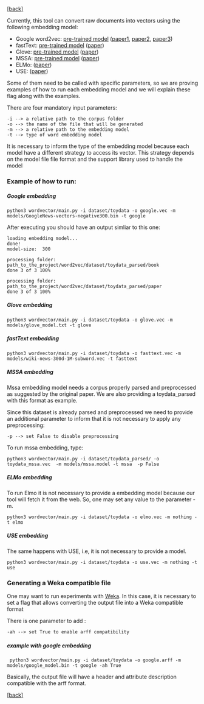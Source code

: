 [\[back\]](../Readme.md)

Currently, this tool can convert raw documents into vectors
using the following embedding model:

* Google word2vec: 
[pre-trained model](https://drive.google.com/file/d/0B7XkCwpI5KDYNlNUTTlSS21pQmM/edit)
([paper1](http://arxiv.org/pdf/1301.3781.pdf), [paper2](http://arxiv.org/pdf/1301.3781.pdf), [paper3](http://arxiv.org/pdf/1301.3781.pdf))
* fastText: [pre-trained model](https://dl.fbaipublicfiles.com/fasttext/vectors-english/wiki-news-300d-1M-subword.vec.zip)
([paper](https://arxiv.org/abs/1712.09405))
* Glove: [pre-trained model](http://nlp.stanford.edu/data/glove.6B.zip)
([paper](https://nlp.stanford.edu/pubs/glove.pdf))
* MSSA: [pre-trained model](https://deepblue.lib.umich.edu/data/downloads/1r66j1149?locale=en) 
([paper](https://www.sciencedirect.com/science/article/pii/S0957417419304269))
* ELMo: ([paper](https://arxiv.org/pdf/1802.05365))
* USE: ([paper](https://arxiv.org/pdf/1803.11175))


Some of them need to be called with specific parameters, so we are proving
examples of how to run each embedding model and we will explain these flag
along with the examples.


There are four mandatory input parameters:

    -i --> a relative path to the corpus folder
    -o --> the name of the file that will be generated
    -m --> a relative path to the embedding model
    -t --> type of word embedding model
    
It is necessary to inform the type of the embedding model because each model have 
a different strategy to access its vector. This strategy depends on the model file
file format and the support library used to handle the model

### Example of how to run:

##### Google embedding

    python3 wordvector/main.py -i dataset/toydata -o google.vec -m models/GoogleNews-vectors-negative300.bin -t google 
    
After executing you should have an output simliar to this one:


    loading embedding model...
    done!
    model-size:	 300
    
    processing folder: path_to_the_project/word2vec/dataset/toydata_parsed/book
    done 3 of 3 100%
    
    processing folder: path_to_the_project/word2vec/dataset/toydata_parsed/paper
    done 3 of 3 100%

##### Glove embedding

    python3 wordvector/main.py -i dataset/toydata -o glove.vec -m models/glove_model.txt -t glove 

##### fastText embedding

    python3 wordvector/main.py -i dataset/toydata -o fasttext.vec -m models/wiki-news-300d-1M-subword.vec -t fasttext 

##### MSSA embedding

Mssa embedding model needs a corpus properly parsed and preprocessed as 
suggested by the original paper. We are also providing a toydata_parsed
with this format as example. 


 Since this dataset is already parsed and preprocessed
we need to provide an additional parameter to inform that it is not necessary to
apply any preprocessing:
 
    -p --> set False to disable preprocessing 
    
To run mssa embedding, type:

    python3 wordvector/main.py -i dataset/toydata_parsed/ -o toydata_mssa.vec  -m models/mssa.model -t mssa  -p False
    
##### ELMo embedding

To run Elmo it is not necessary to provide a embedding model 
because our tool will fetch it from the web. So, one may set
any value to the parameter -m. 

    python3 wordvector/main.py -i dataset/toydata -o elmo.vec -m nothing -t elmo 
    
##### USE embedding

The same happens with USE, i.e, it is not necessary to provide
a model.

    python3 wordvector/main.py -i dataset/toydata -o use.vec -m nothing -t use 
    
### Generating a Weka compatible file

One may want to run experiments with [Weka](https://www.cs.waikato.ac.nz/ml/weka/).
In this case, it is necessary to set a flag that allows converting the output file into a Weka
compatible format
 
 There is one parameter to add :
 
    -ah --> set True to enable arff compatibility 

##### example with google embedding
    
     python3 wordvector/main.py -i dataset/toydata -o google.arff -m models/google_model.bin -t google -ah True   
     
 Basically, the output file will have a header and attribute description compatible with
 the arff format.
 
 
[\[back\]](../Readme.md)
